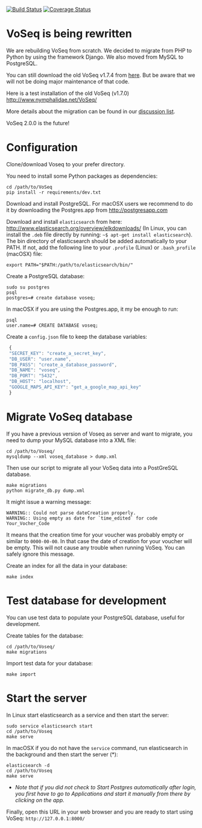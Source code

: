 [![Build Status](https://travis-ci.org/carlosp420/VoSeq.svg)](https://travis-ci.org/carlosp420/VoSeq)
[![Coverage Status](https://img.shields.io/coveralls/carlosp420/VoSeq.svg)](https://coveralls.io/r/carlosp420/VoSeq?branch=master)

# VoSeq is being rewritten
We are rebuilding VoSeq from scratch. We decided to migrate from PHP to Python
by using the framework Django. We also moved from MySQL to PostgreSQL.

You can still download the old VoSeq v1.7.4 from [here](https://github.com/carlosp420/VoSeq/releases/tag/v1.7.4).
But be aware that we will not be doing major maintenance of that code.

Here is a test installation of the old VoSeq (v1.7.0) <http://www.nymphalidae.net/VoSeq/>

More details about the migration can be found in our [discussion list](https://groups.google.com/forum/#!topic/voseq-discussion-list/wQ-E0Xcimgw).

VoSeq 2.0.0 is the future!

# Configuration
 
Clone/download Voseq to your prefer directory.

You need to install some Python packages as dependencies:

```shell
cd /path/to/VoSeq
pip install -r requirements/dev.txt
```
 
Download and install PostgreSQL. For macOSX users we recommend to do it by downloading the Postgres.app from http://postgresapp.com

Download and install `elasticsearch` from here: http://www.elasticsearch.org/overview/elkdownloads/
(In Linux, you can install the `.deb` file directly by running: ```~$ apt-get install elasticsearch```).
The bin directory of elasticsearch should be added automatically to your PATH. If not, add the following line to your `.profile` (Linux) or `.bash_profile` (macOSX) file:

```shell
export PATH="$PATH:/path/to/elasticsearch/bin/"
```
 

Create a PostgreSQL database:

```shell
sudo su postgres
psql
postgres=# create database voseq;
```
 
 In macOSX if you are using the Postgres.app, it my be enough to run:
 
 ```shell
 psql
 user.name=# CREATE DATABASE voseq;
 ```
 
Create a `config.json` file to keep the database variables:
```javascript
 {
 "SECRET_KEY": "create_a_secret_key",
 "DB_USER": "user.name",
 "DB_PASS": "create_a_database_password",
 "DB_NAME": "voseq",
 "DB_PORT": "5432",
 "DB_HOST": "localhost",
 "GOOGLE_MAPS_API_KEY": "get_a_google_map_api_key"
 }
```

# Migrate VoSeq database
If you have a previous version of Voseq as server and want to migrate, you need to dump your MySQL database into a XML file:

```shell
cd /path/to/Voseq/
mysqldump --xml voseq_database > dump.xml
```

Then use our script to migrate all your VoSeq data into a PostGreSQL database.

```shell
make migrations
python migrate_db.py dump.xml
```

It might issue a warning message:

```
WARNING:: Could not parse dateCreation properly.
WARNING:: Using empty as date for `time_edited` for code Your_Vocher_Code
```

It means that the creation time for your voucher was probably empty or similar
to `0000-00-00`. In that case the date of creation for your voucher will be
empty. This will not cause any trouble when running VoSeq. You can safely
ignore this message.

Create an index for all the data in your database:

```shell
make index
```

# Test database for development
You can use test data to populate your PostgreSQL database, useful for 
development.


Create tables for the database:

```shell
cd /path/to/Voseq/
make migrations
```

Import test data for your database:

```shell
make import
```

# Start the server
 
 In Linux start elasticsearch as a service and then start the server:
 
 ```shell
 sudo service elasticsearch start
 cd /path/to/Voseq
 make serve
 ```
 
 In macOSX if you do not have the `service` command, run elasticsearch in the background and then start the server (\*):
 
 ```shell
 elasticsearch -d
 cd /path/to/Voseq
 make serve
 ```
* *Note that if you did not check to Start Postgres automatically after login, you first have to go to Applications and start it manually from there by clicking on the app.*


Finally, open this URL in your web browser and you are ready to start using VoSeq:  `http://127.0.0.1:8000/`


